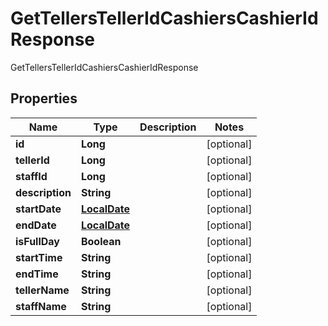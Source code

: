 

# GetTellersTellerIdCashiersCashierIdResponse

GetTellersTellerIdCashiersCashierIdResponse
## Properties

Name | Type | Description | Notes
------------ | ------------- | ------------- | -------------
**id** | **Long** |  |  [optional]
**tellerId** | **Long** |  |  [optional]
**staffId** | **Long** |  |  [optional]
**description** | **String** |  |  [optional]
**startDate** | [**LocalDate**](LocalDate.md) |  |  [optional]
**endDate** | [**LocalDate**](LocalDate.md) |  |  [optional]
**isFullDay** | **Boolean** |  |  [optional]
**startTime** | **String** |  |  [optional]
**endTime** | **String** |  |  [optional]
**tellerName** | **String** |  |  [optional]
**staffName** | **String** |  |  [optional]




